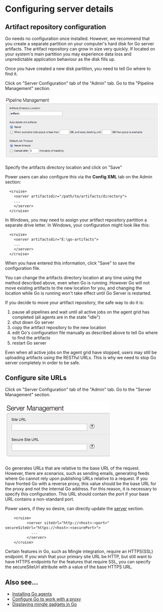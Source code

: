 # Configuring server details

## Artifact repository configuration

Go needs no configuration once installed. However, we recommend that you create a separate partition on your computer's hard disk for Go server artifacts. The artifact repository can grow in size very quickly. If located on your system's main partition you may experience data loss and unpredictable application behaviour as the disk fills up.

Once you have created a new disk partition, you need to tell Go where to find it.

Click on "Server Configuration" tab of the "Admin" tab. Go to the "Pipeline Management" section.

![Specify artifact location](../resources/images/cruise/artifact_location.png)

Specify the artifacts directory location and click on "Save"

Power users can also configure this via the **Config XML** tab on the
Admin section:

``` {.code}
  <cruise>
    <server artifactsdir="/path/to/artifacts/directory">
    ...
    </server>
  </cruise>
```

In Windows, you may need to assign your artifact repository partition a separate drive letter. In Windows, your configuration might look like this:

``` {.code}
  <cruise>
    <server artifactsdir="E:\go-artifacts">
    ...
    </server>
  </cruise>
```

When you have entered this information, click "Save" to save the configuration file.

You can change the artifacts directory location at any time using the method described above, even when Go is running. However Go will not move existing artifacts to the new location for you, and changing the location while Go is running won't take effect until Go Server is restarted.

If you decide to move your artifact repository, the safe way to do it is:

1.  pause all pipelines and wait until all active jobs on the agent grid has completed (all agents are in the state "idle")
2.  shut down Go server
3.  copy the artifact repository to the new location
4.  edit Go's configuration file manually as described above to tell Go where to find the artifacts
5.  restart Go server

Even when all active jobs on the agent grid have stopped, users may still be uploading artifacts using the RESTful URLs. This is why we need to stop Go server completely in order to be safe.

## Configure site URLs

Click on "Server Configuration" tab of the "Admin" tab. Go to the "Server Management" section.

![Specify site url](../resources/images/cruise/site_url.png)

Go generates URLs that are relative to the base URL of the request. However, there are scenarios, such as sending emails, generating feeds where Go cannot rely upon publishing URLs relative to a request. If you have fronted Go with a reverse proxy, this value should be the base URL for the proxy and not the internal Go address. For this reason, it is necessary to specify this configuration. This URL should contain the port if your base URL contains a non-standard port.

Power users, if they so desire, can directly update the [server](../configuration/configuration_reference.html#server) section.

``` {.code}
    <cruise>
          <server siteUrl="http://<host>:<port>" secureSiteUrl="https://<host>:<securePort>">
            ...
          </server>
    </cruise>
```

Certain features in Go, such as Mingle integration, require an HTTPS(SSL) endpoint. If you wish that your primary site URL be HTTP, but still want to have HTTPS endpoints for the features that require SSL, you can specify the secureSiteUrl attribute with a value of the base HTTPS URL.

## Also see...

-   [Installing Go agents](../installation/installing_go_agent.html)
-   [Configure Go to work with a proxy](../installation/configure_proxy.html)
-   [Displaying mingle gadgets in Go](../integration/mingle_in_go.html)